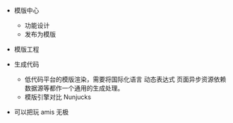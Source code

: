* 模版中心
    - 功能设计
    - 发布为模版
* 模版工程

* 生成代码
    - 低代码平台的模版渲染，需要将国际化语言 动态表达式 页面异步资源依赖 数据源等都作一个通用的生成处理。
    - 模版引擎对比 Nunjucks


* 可以把玩  amis   无极

